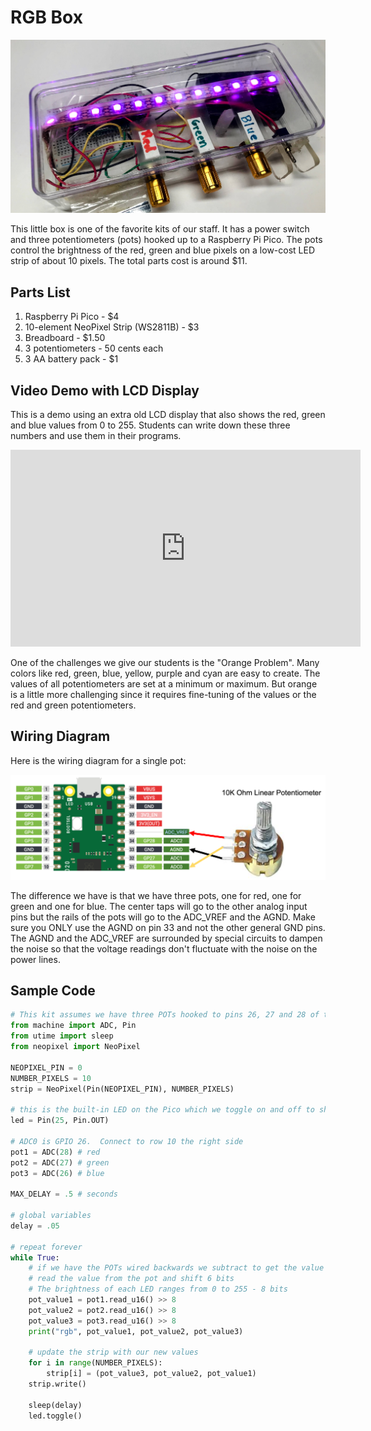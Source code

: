 # RGB Box

![RGB Box](../img/rgb-box.jpg)

This little box is one of the favorite kits of our staff.
It has a power switch and three potentiometers (pots) hooked
up to a Raspberry Pi Pico.  The pots control the brightness
of the red, green and blue pixels on a low-cost LED strip
of about 10 pixels.  The total parts cost is around $11.

## Parts List

1. Raspberry Pi Pico - $4
2. 10-element NeoPixel Strip (WS2811B) - $3
3. Breadboard - $1.50
4. 3 potentiometers - 50 cents each
5. 3 AA battery pack - $1

## Video Demo with LCD Display

This is a demo using an extra old LCD display that also
shows the red, green and blue values from 0 to 255.
Students can write down these three numbers and use
them in their programs.

<iframe width="560" height="315" src="https://www.youtube.com/embed/3Pi7bfh5pbo?si=Zux6YfCs8E6icNnH" title="YouTube video player" frameborder="0" allow="accelerometer; autoplay; clipboard-write; encrypted-media; gyroscope; picture-in-picture; web-share" allowfullscreen></iframe>

One of the challenges we give our students is the "Orange Problem".  Many colors like red, green, blue, yellow, purple and cyan are easy to create.  The values of all potentiometers are set at a minimum or maximum.  But orange is a little more challenging since it requires fine-tuning of the values or the red and green potentiometers.

## Wiring Diagram

Here is the wiring diagram for a single pot:

![Pot Circuit Diagram](../img/pot-circuit-diagram.png)

The difference we have is that we have three pots, one for red, one for green and one for blue.  The center taps will go
to the other analog input pins but the rails of the pots will
go to the ADC_VREF and the AGND.  Make sure you ONLY use
the AGND on pin 33 and not the other general GND pins.  The
AGND and the ADC_VREF are surrounded by special circuits to
dampen the noise so that the voltage readings don't fluctuate
with the noise on the power lines.

## Sample Code

```python
# This kit assumes we have three POTs hooked to pins 26, 27 and 28 of the Pico.
from machine import ADC, Pin
from utime import sleep
from neopixel import NeoPixel

NEOPIXEL_PIN = 0
NUMBER_PIXELS = 10
strip = NeoPixel(Pin(NEOPIXEL_PIN), NUMBER_PIXELS)

# this is the built-in LED on the Pico which we toggle on and off to show sampling
led = Pin(25, Pin.OUT)

# ADC0 is GPIO 26.  Connect to row 10 the right side
pot1 = ADC(28) # red
pot2 = ADC(27) # green
pot3 = ADC(26) # blue

MAX_DELAY = .5 # seconds

# global variables
delay = .05

# repeat forever
while True:
    # if we have the POTs wired backwards we subtract to get the value
    # read the value from the pot and shift 6 bits
    # The brightness of each LED ranges from 0 to 255 - 8 bits
    pot_value1 = pot1.read_u16() >> 8 
    pot_value2 = pot2.read_u16() >> 8
    pot_value3 = pot3.read_u16() >> 8
    print("rgb", pot_value1, pot_value2, pot_value3)
    
    # update the strip with our new values
    for i in range(NUMBER_PIXELS):
        strip[i] = (pot_value3, pot_value2, pot_value1)
    strip.write()
    
    sleep(delay)
    led.toggle()
```